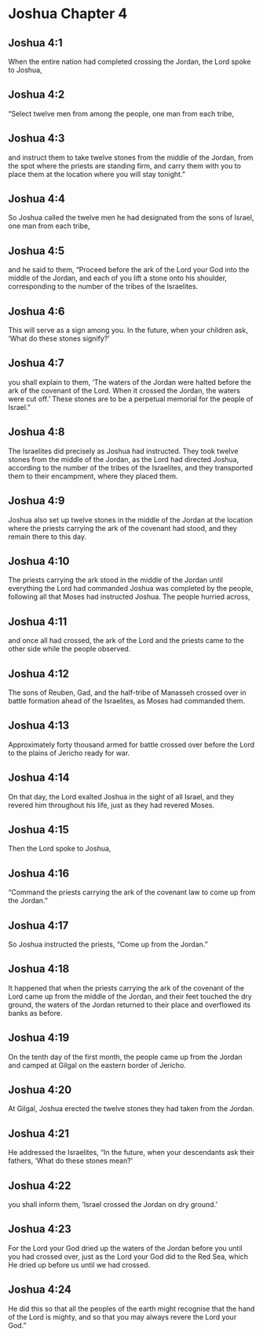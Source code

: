 # Joshua Chapter 4

## Joshua 4:1
When the entire nation had completed crossing the Jordan, the Lord spoke to Joshua,

## Joshua 4:2
“Select twelve men from among the people, one man from each tribe,

## Joshua 4:3
and instruct them to take twelve stones from the middle of the Jordan, from the spot where the priests are standing firm, and carry them with you to place them at the location where you will stay tonight.”

## Joshua 4:4
So Joshua called the twelve men he had designated from the sons of Israel, one man from each tribe,

## Joshua 4:5
and he said to them, “Proceed before the ark of the Lord your God into the middle of the Jordan, and each of you lift a stone onto his shoulder, corresponding to the number of the tribes of the Israelites.

## Joshua 4:6
This will serve as a sign among you. In the future, when your children ask, ‘What do these stones signify?’

## Joshua 4:7
you shall explain to them, ‘The waters of the Jordan were halted before the ark of the covenant of the Lord. When it crossed the Jordan, the waters were cut off.’ These stones are to be a perpetual memorial for the people of Israel.”

## Joshua 4:8
The Israelites did precisely as Joshua had instructed. They took twelve stones from the middle of the Jordan, as the Lord had directed Joshua, according to the number of the tribes of the Israelites, and they transported them to their encampment, where they placed them.

## Joshua 4:9
Joshua also set up twelve stones in the middle of the Jordan at the location where the priests carrying the ark of the covenant had stood, and they remain there to this day.

## Joshua 4:10
The priests carrying the ark stood in the middle of the Jordan until everything the Lord had commanded Joshua was completed by the people, following all that Moses had instructed Joshua. The people hurried across,

## Joshua 4:11
and once all had crossed, the ark of the Lord and the priests came to the other side while the people observed.

## Joshua 4:12
The sons of Reuben, Gad, and the half-tribe of Manasseh crossed over in battle formation ahead of the Israelites, as Moses had commanded them.

## Joshua 4:13
Approximately forty thousand armed for battle crossed over before the Lord to the plains of Jericho ready for war.

## Joshua 4:14
On that day, the Lord exalted Joshua in the sight of all Israel, and they revered him throughout his life, just as they had revered Moses.

## Joshua 4:15
Then the Lord spoke to Joshua,

## Joshua 4:16
“Command the priests carrying the ark of the covenant law to come up from the Jordan.”

## Joshua 4:17
So Joshua instructed the priests, “Come up from the Jordan.”

## Joshua 4:18
It happened that when the priests carrying the ark of the covenant of the Lord came up from the middle of the Jordan, and their feet touched the dry ground, the waters of the Jordan returned to their place and overflowed its banks as before.

## Joshua 4:19
On the tenth day of the first month, the people came up from the Jordan and camped at Gilgal on the eastern border of Jericho.

## Joshua 4:20
At Gilgal, Joshua erected the twelve stones they had taken from the Jordan.

## Joshua 4:21
He addressed the Israelites, “In the future, when your descendants ask their fathers, ‘What do these stones mean?’

## Joshua 4:22
you shall inform them, ‘Israel crossed the Jordan on dry ground.’

## Joshua 4:23
For the Lord your God dried up the waters of the Jordan before you until you had crossed over, just as the Lord your God did to the Red Sea, which He dried up before us until we had crossed.

## Joshua 4:24
He did this so that all the peoples of the earth might recognise that the hand of the Lord is mighty, and so that you may always revere the Lord your God.”
